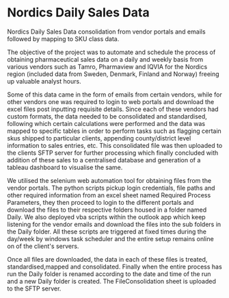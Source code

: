 # Nordics Daily Sales Data
Nordics Daily Sales Data consolidation from vendor portals and emails followed by mapping to SKU class data.

The objective of the project was to automate and schedule the process of obtaining pharmaceutical sales data on a daily and weekly basis from various vendors such as Tamro, Pharmaview and IQVIA for the Nordics region (included data from Sweden, Denmark, Finland and Norway) freeing up valuable analyst hours.

Some of this data came in the form of emails from certain vendors, while for other vendors one was required to login to web portals and download the excel files post inputting requisite details. Since each of these vendors had custom formats, the data needed to be consolidated and standardised, following which certain calculations were performed and the data was mapped to specific tables in order to perform tasks such as flagging certain skus shipped to particular clients, appending county/district level information to sales entries, etc. This consolidated file was then uploaded to the clients SFTP server for further processing which finally concluded with addition of these sales to a centralised database and generation of a tableau dashboard to visualise the same.

We utilised the selenium web automation tool for obtaining files from the vendor portals. The python scripts pickup login credentials, file paths and other required information from an excel sheet named Required Process Parameters, they then proceed to login to the different portals and download the files to their respective folders housed in a folder named Daily. We also deployed vba scripts within the outlook app which keep listening for the vendor emails and download the files into the sub folders in the Daily folder. All these scripts are triggered at fixed times during the day/week by windows task scheduler and the entire setup remains online on of the client's servers.

Once all files are downloaded, the data in each of these files is treated, standardised,mapped and consolidated. Finally when the entire process has run the Daily folder is renamed according to the date and time of the run and a new Daily folder is created. The FileConsolidation sheet is uploaded to the SFTP server.
